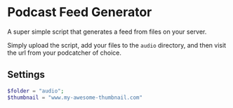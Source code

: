 # Podcast Feed Generator

A super simple script that generates a feed from files on your server.

Simply upload the script, add your files to the `audio` directory, and then visit the url from your podcatcher of choice.

## Settings

```php
$folder = "audio";
$thumbnail = "www.my-awesome-thumbnail.com"
```
